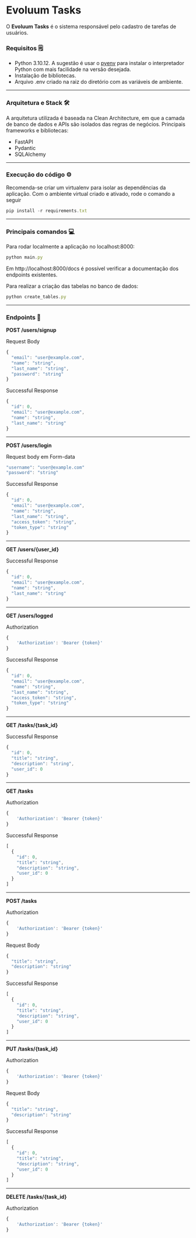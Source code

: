# Evoluum Tasks

O **Evoluum Tasks** é o sistema responsável pelo cadastro de tarefas de usuários.

### Requisitos 🗒️

- Python 3.10.12. A sugestão é usar o [pyenv](https://github.com/pyenv/pyenv) para instalar o interpretador Python com mais facilidade na versão desejada.
- Instalação de bibliotecas.
- Arquivo .env criado na raiz do diretório com as variáveis de ambiente.

---

### Arquitetura e Stack 🛠️

A arquitetura utilizada é baseada na Clean Architecture, em que a camada de banco de dados e APIs são isolados das regras de negócios. 
Principais frameworks e bibliotecas:

- FastAPI
- Pydantic
- SQLAlchemy

---

### Execução do código ⚙️

Recomenda-se criar um virtualenv para isolar as dependências da aplicação. Com o ambiente virtual criado e ativado, rode o comando a seguir

```jsx
pip install -r requirements.txt
```

---


### Principais comandos 💻

Para rodar localmente a aplicação no localhost:8000:

```jsx
python main.py
```

Em http://localhost:8000/docs é possível verificar a documentação dos endpoints existentes.

Para realizar a criação das tabelas no banco de dados:

```jsx
python create_tables.py
```


---


### Endpoints 🔄

**POST /users/signup**

Request Body
```jsx
{
  "email": "user@example.com",
  "name": "string",
  "last_name": "string",
  "password": "string"
}
```

Successful Response

```jsx
{
  "id": 0,
  "email": "user@example.com",
  "name": "string",
  "last_name": "string"
}
```

---

**POST /users/login**

Request body em Form-data
```jsx
"username": "user@example.com"
"password": "string"
```

Successful Response

```jsx
{
  "id": 0,
  "email": "user@example.com",
  "name": "string",
  "last_name": "string",
  "access_token": "string",
  "token_type": "string"
}
```
---

**GET /users/{user_id}**

Successful Response

```jsx
{
  "id": 0,
  "email": "user@example.com",
  "name": "string",
  "last_name": "string"
}
```

---

**GET /users/logged**

Authorization
```jsx
{
    'Authorization': 'Bearer {token}'
}
```

Successful Response

```jsx
{
  "id": 0,
  "email": "user@example.com",
  "name": "string",
  "last_name": "string",
  "access_token": "string",
  "token_type": "string"
}
```

---

**GET /tasks/{task_id}**

Successful Response

```jsx
{
  "id": 0,
  "title": "string",
  "description": "string",
  "user_id": 0
}
```

---

**GET /tasks**

Authorization
```jsx
{
    'Authorization': 'Bearer {token}'
}
```

Successful Response

```jsx
[
  {
    "id": 0,
    "title": "string",
    "description": "string",
    "user_id": 0
  }
]
```

---

**POST /tasks**

Authorization
```jsx
{
    'Authorization': 'Bearer {token}'
}
```

Request Body
```jsx
{
  "title": "string",
  "description": "string"
}
```

Successful Response

```jsx
[
  {
    "id": 0,
    "title": "string",
    "description": "string",
    "user_id": 0
  }
]
```

---

**PUT /tasks/{task_id}**

Authorization
```jsx
{
    'Authorization': 'Bearer {token}'
}
```

Request Body
```jsx
{
  "title": "string",
  "description": "string"
}
```

Successful Response

```jsx
[
  {
    "id": 0,
    "title": "string",
    "description": "string",
    "user_id": 0
  }
]
```

---

**DELETE /tasks/{task_id}**

Authorization
```jsx
{
    'Authorization': 'Bearer {token}'
}
```
